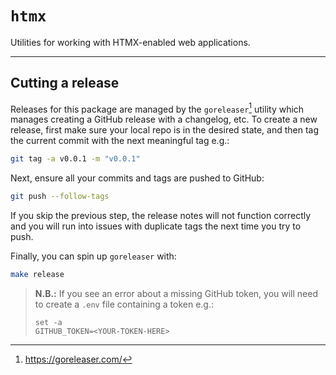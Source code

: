 # `htmx`

Utilities for working with HTMX-enabled web applications.

---

## Cutting a release

Releases for this package are managed by the `goreleaser`[^1] utility which manages creating a GitHub release with a changelog, etc.
To create a new release, first make sure your local repo is in the desired state, and then tag the current commit with the next meaningful tag e.g.:

```sh
git tag -a v0.0.1 -m "v0.0.1"
```

Next, ensure all your commits and tags are pushed to GitHub:

```sh
git push --follow-tags
```

If you skip the previous step, the release notes will not function correctly and you will run into issues with duplicate tags the next time you try to push.

Finally, you can spin up `goreleaser` with:

```sh
make release
```

> **N.B.:** If you see an error about a missing GitHub token, you will need to create a `.env` file containing a token e.g.:
> ```
> set -a
> GITHUB_TOKEN=<YOUR-TOKEN-HERE>
> ```

[^1]: https://goreleaser.com/
